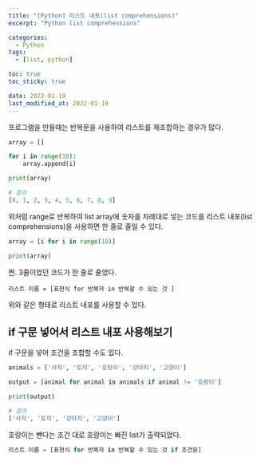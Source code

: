 ```yaml
---
title: "[Python] 리스트 내포(list comprehensions)"
excerpt: "Python list comprehensions"

categories:
  - Python
tags:
  - [list, python]

toc: true
toc_sticky: true

date: 2022-01-19
last_modified_at: 2022-01-19
---
```


프로그램을 만들때는 반복문을 사용하여 리스트를 재조합하는 경우가 많다.

```python
array = []

for i in range(10):
    array.append(i)

print(array)
```

```python
# 결과
[0, 1, 2, 3, 4, 5, 6, 7, 8, 9]
```

위처럼 range로 반복하여 list array에 숫자를 차례대로 넣는 코드를 리스트 내포(list comprehensions)을 사용하면 한 줄로 줄일 수 있다.

```python
array = [i for i in range(10)]

print(array)
```

짠. 3줄이었던 코드가 한 줄로 줄었다.

```
리스트 이름 = [표현식 for 반복자 in 반복할 수 있는 것 ]
```

위와 같은 형태로 리스트 내포를 사용할 수 있다.

## if 구문 넣어서 리스트 내포 사용해보기

if 구문을 넣어 조건을 조합할 수도 있다.

```python
animals = ['사자', '토끼', '호랑이', '강아지', '고양이']

output = [animal for animal in animals if animal != '호랑이']

print(output)
```

```python
# 결과
['사자', '토끼', '강아지', '고양이']
```

호랑이는 뺀다는 조건 대로 호랑이는 빠진 list가 출력되었다.

```python
리스트 이름 = [표현식 for 반복자 in 반복할 수 있는 것 if 조건문]
```
